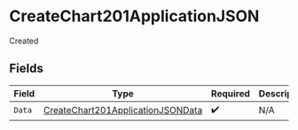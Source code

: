 # CreateChart201ApplicationJSON

Created


## Fields

| Field                                                                                             | Type                                                                                              | Required                                                                                          | Description                                                                                       |
| ------------------------------------------------------------------------------------------------- | ------------------------------------------------------------------------------------------------- | ------------------------------------------------------------------------------------------------- | ------------------------------------------------------------------------------------------------- |
| `Data`                                                                                            | [CreateChart201ApplicationJSONData](../../models/operations/createchart201applicationjsondata.md) | :heavy_check_mark:                                                                                | N/A                                                                                               |